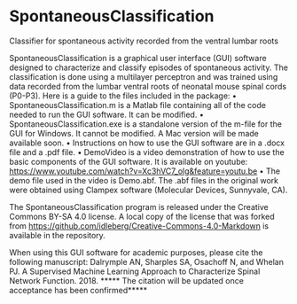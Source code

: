 # SpontaneousClassification
Classifier for spontaneous activity recorded from the ventral lumbar roots

SpontaneousClassification is a graphical user interface (GUI) software designed to characterize and classify episodes of spontaneous activity. The classification is done using a multilayer perceptron and was trained using data recorded from the lumbar ventral roots of neonatal mouse spinal cords (P0-P3).
Here is a guide to the files included in the package:
•	SpontaneousClassification.m is a Matlab file containing all of the code needed to run the GUI software. It can be modified.
•	SpontaneousClassification.exe is a standalone version of the m-file for the GUI for Windows. It cannot be modified. A Mac version will be made available soon.
•	Instructions on how to use the GUI software are in a .docx file and a .pdf file. 
•	DemoVideo is a video demonstration of how to use the basic components of the GUI software. It is available on youtube: https://www.youtube.com/watch?v=Xc3hVC7_olg&feature=youtu.be
•	The demo file used in the video is Demo.abf. The .abf files in the original work were obtained using Clampex software (Molecular Devices, Sunnyvale, CA).

The SpontaneousClassification program is released under the Creative Commons BY-SA 4.0 license. A local copy of the license that was forked from https://github.com/idleberg/Creative-Commons-4.0-Markdown is available in the repository.

When using this GUI software for academic purposes, please cite the following manuscript:
Dalrymple AN, Sharples SA, Osachoff N, and Whelan PJ. A Supervised Machine Learning Approach to Characterize Spinal Network Function. 2018.
***** The citation will be updated once acceptance has been confirmed*****





